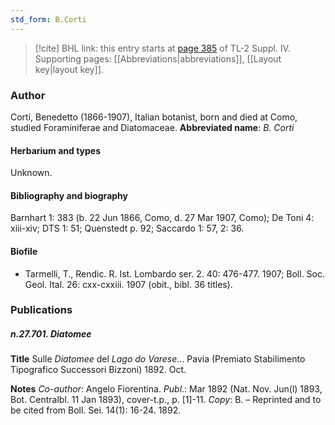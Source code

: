 ```yaml
---
std_form: B.Corti
---
```


> [!cite] BHL link: this entry starts at [page 385](https://www.biodiversitylibrary.org/page/33266062) of TL-2 Suppl. IV.
> Supporting pages: [[Abbreviations|abbreviations]], [[Layout key|layout key]].

### Author

Corti, Benedetto (1866-1907), Italian botanist, born and died at Como, studied Foraminiferae and Diatomaceae. 
**Abbreviated name**: *B. Corti*

#### Herbarium and types

Unknown.

#### Bibliography and biography

Barnhart 1: 383 (b. 22 Jun 1866, Como, d. 27 Mar 1907, Como); De Toni 4: xiii-xiv; DTS 1: 51; Quenstedt p. 92; Saccardo 1: 57, 2: 36.

#### Biofile

- Tarmelli, T., Rendic. R. Ist. Lombardo ser. 2. 40: 476-477. 1907; Boll. Soc. Geol. Ital. 26: cxx-cxxiii. 1907 (obit., bibl. 36 titles).

### Publications

##### n.27.701. Diatomee

**Title**
Sulle *Diatomee* del *Lago do Varese*... Pavia (Premiato Stabilimento Tipografico Successori Bizzoni) 1892. Oct.

**Notes**
*Co-author*: Angelo Fiorentina.
*Publ*.: Mar 1892 (Nat. Nov. Jun(l) 1893, Bot. Centralbl. 11 Jan 1893), cover-t.p., p. \[1\]-11.
*Copy*: B. – Reprinted and to be cited from Boll. Sei. 14(1): 16-24. 1892.

